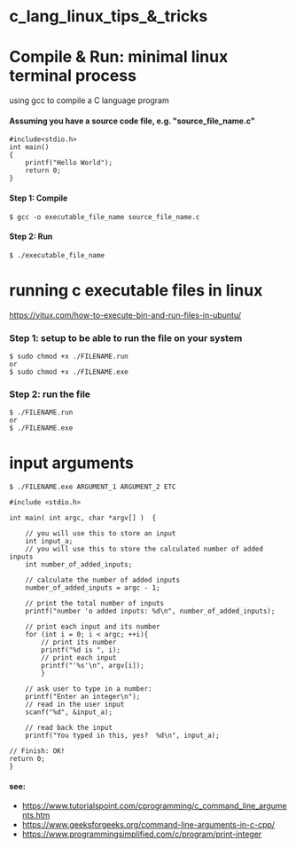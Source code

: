 # c_lang_linux_tips_&_tricks

#  Compile & Run: minimal linux terminal process
using gcc to compile a C language program

#### Assuming you have a source code file,  e.g.  "source_file_name.c"
```
#include<stdio.h>
int main()
{
	printf("Hello World");
	return 0;
}
```

#### Step 1: Compile
```
$ gcc -o executable_file_name source_file_name.c
```
#### Step 2: Run
```
$ ./executable_file_name 
```



# running c executable files in linux
https://vitux.com/how-to-execute-bin-and-run-files-in-ubuntu/

### Step 1: setup to be able to run the file on your system
```
$ sudo chmod +x ./FILENAME.run
or
$ sudo chmod +x ./FILENAME.exe
```

### Step 2: run the file
```
$ ./FILENAME.run
or
$ ./FILENAME.exe
```


# input arguments
```
$ ./FILENAME.exe ARGUMENT_1 ARGUMENT_2 ETC
```

```
#include <stdio.h>

int main( int argc, char *argv[] )  {

    // you will use this to store an input
    int input_a;
    // you will use this to store the calculated number of added inputs
    int number_of_added_inputs;
 
    // calculate the number of added inputs
    number_of_added_inputs = argc - 1;
 
    // print the total number of inputs
    printf("number 'o added inputs: %d\n", number_of_added_inputs);

    // print each input and its number
    for (int i = 0; i < argc; ++i){
        // print its number 
        printf("%d is ", i);
        // print each input 
        printf("'%s'\n", argv[i]);
        }

    // ask user to type in a number:
    printf("Enter an integer\n");
    // read in the user input
    scanf("%d", &input_a);
    
    // read back the input
    printf("You typed in this, yes?  %d\n", input_a);
    
// Finish: OK!
return 0;
}

```

#### see: 
- https://www.tutorialspoint.com/cprogramming/c_command_line_arguments.htm
- https://www.geeksforgeeks.org/command-line-arguments-in-c-cpp/ 
- https://www.programmingsimplified.com/c/program/print-integer 
